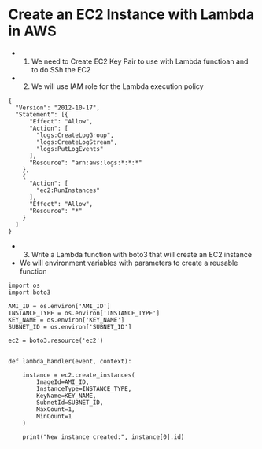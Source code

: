 # Create an EC2 Instance with Lambda in AWS
- 1) We need to Create EC2 Key Pair to use with Lambda functioan and to do SSh the EC2

- 2) We will use IAM role for the Lambda execution policy 
```
{
  "Version": "2012-10-17",
  "Statement": [{
      "Effect": "Allow",
      "Action": [
        "logs:CreateLogGroup",
        "logs:CreateLogStream",
        "logs:PutLogEvents"
      ],
      "Resource": "arn:aws:logs:*:*:*"
    },
    {
      "Action": [
        "ec2:RunInstances"
      ],
      "Effect": "Allow",
      "Resource": "*"
    }
  ]
}
```
 

- 3) Write a Lambda function with boto3 that will create an EC2 instance
- We will environment variables with parameters to create a reusable function
```
import os
import boto3

AMI_ID = os.environ['AMI_ID']
INSTANCE_TYPE = os.environ['INSTANCE_TYPE']
KEY_NAME = os.environ['KEY_NAME']
SUBNET_ID = os.environ['SUBNET_ID']

ec2 = boto3.resource('ec2')


def lambda_handler(event, context):

    instance = ec2.create_instances(
        ImageId=AMI_ID,
        InstanceType=INSTANCE_TYPE,
        KeyName=KEY_NAME,
        SubnetId=SUBNET_ID,
        MaxCount=1,
        MinCount=1
    )

    print("New instance created:", instance[0].id)
```
